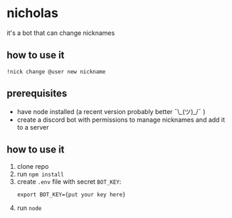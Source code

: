 # nicholas
it's a bot that can change nicknames
## how to use it
`!nick change @user new nickname`
## prerequisites
* have node installed (a recent version probably better ¯\\\_(ツ)_/¯ )
* create a discord bot with permissions to manage nicknames and add it to a server
## how to use it
1. clone repo
2. run `npm install`
2. create `.env` file with secret `BOT_KEY`:
    ```console
    export BOT_KEY={put your key here}
    ```
3. run `node`